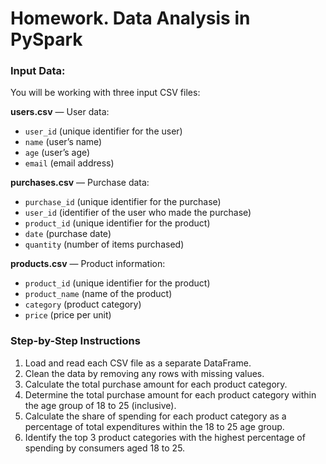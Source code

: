 # Homework. Data Analysis in PySpark

### Input Data:

You will be working with three input CSV files:

**users.csv** — User data:

- `user_id` (unique identifier for the user)
- `name` (user’s name)
- `age` (user’s age)
- `email` (email address)

**purchases.csv** — Purchase data:

- `purchase_id` (unique identifier for the purchase)
- `user_id` (identifier of the user who made the purchase)
- `product_id` (unique identifier for the product)
- `date` (purchase date)
- `quantity` (number of items purchased)

**products.csv** — Product information:

- `product_id` (unique identifier for the product)
- `product_name` (name of the product)
- `category` (product category)
- `price` (price per unit)


### Step-by-Step Instructions

1. Load and read each CSV file as a separate DataFrame.
2. Clean the data by removing any rows with missing values.
3. Calculate the total purchase amount for each product category.
4. Determine the total purchase amount for each product category within the age group of 18 to 25 (inclusive).
5. Calculate the share of spending for each product category as a percentage of total expenditures within the 18 to 25 age group.
6. Identify the top 3 product categories with the highest percentage of spending by consumers aged 18 to 25.